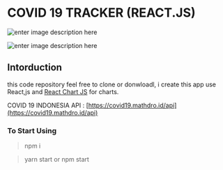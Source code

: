 # COVID 19 TRACKER (REACT.JS)

![enter image description here](https://i.ibb.co/FB9BrN1/Screenshot-from-2020-06-11-10-11-25.png)
    

![enter image description here](https://i.ibb.co/y8gvnCb/Screenshot-from-2020-06-11-10-11-33.png)


## Intorduction
this code repository feel free to clone or donwloadl, i create this app use React,js and [React Chart JS](https://github.com/jerairrest/react-chartjs-2) for charts.

COVID 19 INDONESIA API : [https://covid19.mathdro.id/api](https://covid19.mathdro.id/api) 

### To Start Using 
> npm i

> yarn start or npm start

